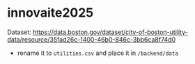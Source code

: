 # innovaite2025

Dataset: https://data.boston.gov/dataset/city-of-boston-utility-data/resource/35fad26c-1400-46b0-846c-3bb6ca8f74d0

- rename it to `utilities.csv` and place it in `/backend/data`
